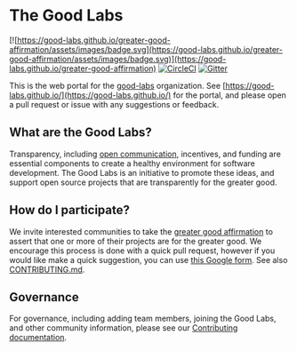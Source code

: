 # The Good Labs

[![https://good-labs.github.io/greater-good-affirmation/assets/images/badge.svg](https://good-labs.github.io/greater-good-affirmation/assets/images/badge.svg)](https://good-labs.github.io/greater-good-affirmation)
[![CircleCI](https://circleci.com/gh/good-labs/good-labs.github.io.svg?style=svg)](https://circleci.com/gh/good-labs/good-labs.github.io)
[![Gitter](https://badges.gitter.im/good-labs/community.svg)](https://gitter.im/good-labs/community?utm_source=badge&utm_medium=badge&utm_campaign=pr-badge)

This is the web portal for the [good-labs](https://www.github.com/good-labs/)
organization. See [https://good-labs.github.io/](https://good-labs.github.io/)
for the portal, and please open a pull request or issue with any suggestions
or feedback.

## What are the Good Labs?

Transparency, including [open communication](https://github.com/pdurbin/slopi-communication), incentives, and funding are essential
components to create a healthy environment for software development. The Good Labs
is an initiative to promote these ideas, and support open source projects that
are transparently for the greater good.

## How do I participate?

We invite interested communities to take the
[greater good affirmation](https://www.github.com/good-labs/greater-good-affirmation) to
assert that one or more of their projects are for the greater good. We encourage
this process is done with a quick pull request, however if you would like make
a quick suggestion, you can use [this Google form](https://forms.gle/xkG4CvwhJEzThCjN7).
See also [CONTRIBUTING.md](CONTRIBUTING.md).

## Governance

For governance, including adding team members, joining the Good Labs, and other community information, please see our [Contributing documentation](https://www.github.com/good-labs/.github).
